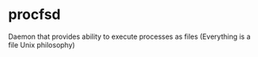 # procfsd
Daemon that provides ability to execute processes as files (Everything is a file Unix philosophy)
